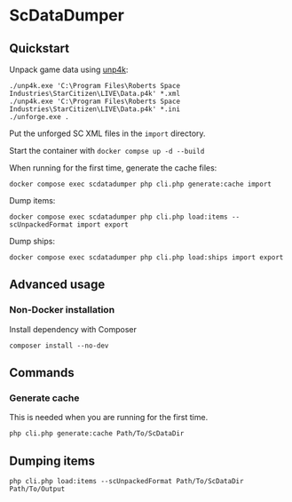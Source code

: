 # ScDataDumper

## Quickstart
Unpack game data using [unp4k](https://github.com/dolkensp/unp4k):
```shell
./unp4k.exe 'C:\Program Files\Roberts Space Industries\StarCitizen\LIVE\Data.p4k' *.xml
./unp4k.exe 'C:\Program Files\Roberts Space Industries\StarCitizen\LIVE\Data.p4k' *.ini
./unforge.exe .
```

Put the unforged SC XML files in the `import` directory.

Start the container with `docker compse up -d --build`

When running for the first time, generate the cache files:
```shell
docker compose exec scdatadumper php cli.php generate:cache import
```

Dump items:
```shell
docker compose exec scdatadumper php cli.php load:items --scUnpackedFormat import export
```

Dump ships:
```shell
docker compose exec scdatadumper php cli.php load:ships import export
```

## Advanced usage
### Non-Docker installation
Install dependency with Composer
```shell
composer install --no-dev
```

## Commands
### Generate cache
This is needed when you are running for the first time.
```shell
php cli.php generate:cache Path/To/ScDataDir
```

## Dumping items
```shell
php cli.php load:items --scUnpackedFormat Path/To/ScDataDir Path/To/Output
```